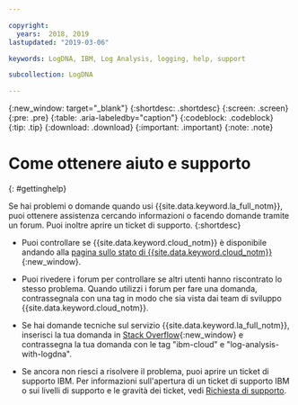 ```yaml
---

copyright:
  years:  2018, 2019
lastupdated: "2019-03-06"

keywords: LogDNA, IBM, Log Analysis, logging, help, support

subcollection: LogDNA

---
```


{:new_window: target="_blank"}
{:shortdesc: .shortdesc}
{:screen: .screen}
{:pre: .pre}
{:table: .aria-labeledby="caption"}
{:codeblock: .codeblock}
{:tip: .tip}
{:download: .download}
{:important: .important}
{:note: .note}


# Come ottenere aiuto e supporto
{: #gettinghelp}

Se hai problemi o domande quando usi {{site.data.keyword.la_full_notm}}, puoi ottenere assistenza cercando informazioni o facendo domande tramite un forum. Puoi inoltre aprire un ticket di supporto.
{:shortdesc}

* Puoi controllare se {{site.data.keyword.cloud_notm}} è disponibile andando alla [pagina sullo stato di {{site.data.keyword.cloud_notm}}](https://cloud.ibm.com/status?selected=status){:new_window}.

* Puoi rivedere i forum per controllare se altri utenti hanno riscontrato lo stesso problema. Quando utilizzi i forum per fare una domanda, contrassegnala con una tag in modo che sia vista dai team di sviluppo {{site.data.keyword.cloud_notm}}.
<!--Insert the appropriate Stack Overflow tag for your service for <service_keyword> in URL and text below:  -->
  * Se hai domande tecniche sul servizio {{site.data.keyword.la_full_notm}}, inserisci la tua domanda in [Stack Overflow](http://stackoverflow.com/search?q=log-analysis-with-logdna+ibm-cloud){:new_window} e contrassegna la tua domanda con le tag "ibm-cloud" e "log-analysis-with-logdna".

* Se ancora non riesci a risolvere il problema, puoi aprire un ticket di supporto IBM. Per informazioni sull'apertura di un ticket di supporto IBM o sui livelli di supporto e le gravità dei ticket, vedi [Richiesta di supporto](/docs/get-support?topic=get-support-getting-customer-support#getting-customer-support).
